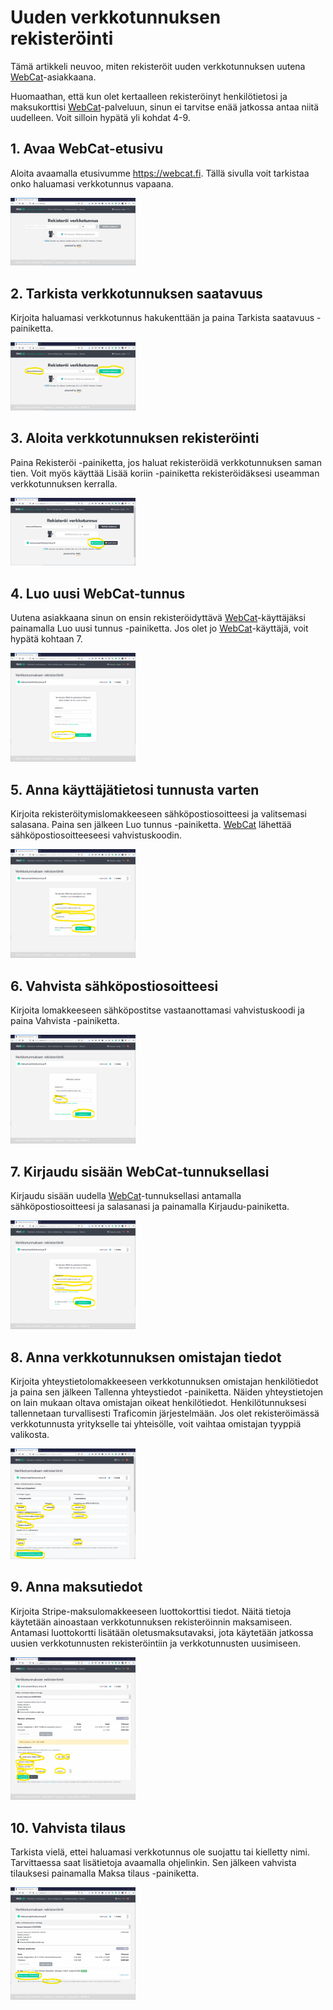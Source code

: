 # Uuden verkkotunnuksen rekisteröinti

Tämä artikkeli neuvoo, miten rekisteröit uuden verkkotunnuksen uutena [WebCat](https://webcat.fi)-asiakkaana.

Huomaathan, että kun olet kertaalleen rekisteröinyt henkilötietosi ja maksukorttisi [WebCat](https://webcat.fi)-palveluun, sinun ei tarvitse enää jatkossa antaa niitä uudelleen. Voit silloin hypätä yli kohdat 4-9.

## 1. Avaa WebCat-etusivu

Aloita avaamalla etusivumme https://webcat.fi. Tällä sivulla voit tarkistaa onko haluamasi verkkotunnus vapaana.

<img src="images/register-domain-step-1-1024x556.png" width="200" />

## 2. Tarkista verkkotunnuksen saatavuus

Kirjoita haluamasi verkkotunnus hakukenttään ja paina Tarkista saatavuus -painiketta.

<img src="images/register-domain-step-2-1024x556.png" width="200" />

## 3. Aloita verkkotunnuksen rekisteröinti

Paina Rekisteröi -painiketta, jos haluat rekisteröidä verkkotunnuksen saman tien. Voit myös käyttää Lisää koriin -painiketta rekisteröidäksesi useamman verkkotunnuksen kerralla.

<img src="images/register-domain-step-3-1024x556.png" width="200" />

## 4. Luo uusi WebCat-tunnus

Uutena asiakkaana sinun on ensin rekisteröidyttävä [WebCat](https://webcat.fi)-käyttäjäksi painamalla Luo uusi tunnus -painiketta. Jos olet jo [WebCat](https://webcat.fi)-käyttäjä, voit hypätä kohtaan 7.

<img src="images/register-domain-step-4-1024x892.png" width="200" />

## 5. Anna käyttäjätietosi tunnusta varten

Kirjoita rekisteröitymislomakkeeseen sähköpostiosoitteesi ja valitsemasi salasana. Paina sen jälkeen Luo tunnus -painiketta. [WebCat](https://webcat.fi) lähettää sähköpostiosoitteeseesi vahvistuskoodin.

<img src="images/register-domain-step-5-1024x892.png" width="200" />

## 6. Vahvista sähköpostiosoitteesi

Kirjoita lomakkeeseen sähköpostitse vastaanottamasi vahvistuskoodi ja paina Vahvista -painiketta.

<img src="images/register-domain-step-6-1024x892.png" width="200" />

## 7. Kirjaudu sisään WebCat-tunnuksellasi

Kirjaudu sisään uudella [WebCat](https://webcat.fi)-tunnuksellasi antamalla sähköpostiosoitteesi ja salasanasi ja painamalla Kirjaudu-painiketta.

<img src="images/register-domain-step-7-1024x892.png" width="200" />

## 8. Anna verkkotunnuksen omistajan tiedot

Kirjoita yhteystietolomakkeeseen verkkotunnuksen omistajan henkilötiedot ja paina sen jälkeen Tallenna yhteystiedot -painiketta. Näiden yhteystietojen on lain mukaan oltava omistajan oikeat henkilötiedot. Henkilötunnuksesi tallennetaan turvallisesti Traficomin järjestelmään. Jos olet rekisteröimässä verkkotunnusta yritykselle tai yhteisölle, voit vaihtaa omistajan tyyppiä valikosta.

<img src="images/register-domain-step-8-1024x906.png" width="200" />

## 9. Anna maksutiedot

Kirjoita Stripe-maksulomakkeeseen luottokorttisi tiedot. Näitä tietoja käytetään ainoastaan verkkotunnuksen rekisteröinnin maksamiseen. Antamasi luottokortti lisätään oletusmaksutavaksi, jota käytetään jatkossa uusien verkkotunnusten rekisteröintiin ja verkkotunnusten uusimiseen.

<img src="images/register-domain-step-9-897x1024.png" width="200" />

## 10. Vahvista tilaus

Tarkista vielä, ettei haluamasi verkkotunnus ole suojattu tai kielletty nimi. Tarvittaessa saat lisätietoja avaamalla ohjelinkin. Sen jälkeen vahvista tilauksesi painamalla Maksa tilaus -painiketta.

<img src="images/register-domain-step-10-1024x921.png" width="200" />
